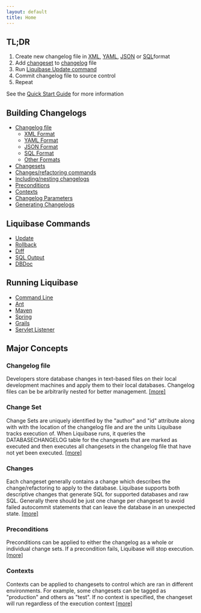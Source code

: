 ```yaml
---
layout: default
title: Home
---
```


<div class="container">
<div class="span-10 append-1">

<div class='highlight'>
<h2>TL;DR</h2>
<ol>
<li>Create new changelog file in <a href="xml_format.html">XML</a>, <a href="yaml_format.html">YAML</a>, <a href="json_format.html">JSON</a> or <a href="sql_format.html">SQL</a>format</li>
<li>Add <a href="changeset.html">changeset</a> to <a href="databasechangelog.html">changelog</a> file</li>
<li>Run <a href="command_line.html">Liquibase Update command</a></li>
<li>Commit changelog file to source control</li>
<li>Repeat</li>
</ol>
See the <a href="../quickstart.html">Quick Start Guide</a> for more information
</div>

<h2>Building Changelogs</h2>
<ul>
<li><a href="databasechangelog.html">Changelog file</a>
<ul>
    <li><a href="xml_format.html">XML Format</a></li>
    <li><a href="yaml_format.html">YAML Format</a></li>
    <li><a href="json_format.html">JSON Format</a></li>
    <li><a href="sql_format.html">SQL Format</a></li>
    <li><a href="other_formats.html">Other Formats</a></li>
</ul></li>
<li><a href="changeset.html">Changesets</a></li>
<li><a href="changes.html">Changes/refactoring commands</a></li>
<li><a href="include.html">Including/nesting changelogs</a></li>
<li><a href="preconditions.html">Preconditions</a></li>
<li><a href="contexts.html">Contexts</a></li>
<li><a href="changelog_parameters.html">Changelog Parameters</a></li>
<li><a href="generating_changelogs.html">Generating Changelogs</a></li>
</ul>

<h2>Liquibase Commands</h2>
<ul>
<li><a href="update.html">Update</a></li>
<li><a href="rollback.html">Rollback</a></li>
<li><a href="diff.html">Diff</a></li>
<li><a href="sql_output.html">SQL Output</a></li>
<li><a href="dbdoc.html">DBDoc</a></li>
</ul>

<h2>Running Liquibase</h2>
<ul>
<li><a href="command_line.html">Command Line</a></li>
<li><a href="ant.html">Ant</a></li>
<li><a href="maven.html">Maven</a></li>
<li><a href="spring.html">Spring</a></li>
<li><a href="grails.html">Grails</a></li>
<li><a href="servlet_listener.html">Servlet Listener</a></li>
</ul>

</div>

<div class="span-13 last">
<h2>Major Concepts</h2>

<h3>Changelog file</h3>
<p>
Developers store database changes in text-based files on their local development machines and apply them to their local databases.
Changelog files can be be arbitrarily nested for better management. <a href="databasechangelog.html">[more]</a>
</p>

<h3>Change Set</h3>
<p>
Change Sets are uniquely identified by the "author" and "id" attribute along with with the location of the changelog file and are the units Liquibase tracks execution of.
When Liquibase runs, it queries the DATABASECHANGELOG table for the changesets that are marked as executed and then executes all changesets in the changelog file that have not yet been executed.
 <a href="databasechangelog.html">[more]</a>
</p>

<h3>Changes</h3>
<p>
Each changeset generally contains a change which describes the change/refactoring to apply to the database. Liquibase supports both descriptive changes that generate SQL for supported databases and raw SQL.
Generally there should be just one change per changeset to avoid failed autocommit statements that can leave the database in an unexpected state.
 <a href="changes/index.html">[more]</a>
</p>

<h3>Preconditions</h3>
<p>
Preconditions can be applied to either the changelog as a whole or individual change sets. If a precondition fails, Liquibase will stop execution.
 <a href="preconditions/index.html">[more]</a>
</p>

<h3>Contexts</h3>
<p>
Contexts can be applied to changesets to control which are ran in different environments. For example, some changesets can be tagged as "production" and others as "test".
If no context is specified, the changeset will run regardless of the execution context
 <a href="contexts.html">[more]</a>
</p>

</div>

</div>